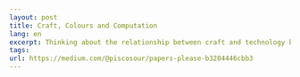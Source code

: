 ```yaml
---
layout: post
title: Craft, Colours and Computation
lang: en
excerpt: Thinking about the relationship between craft and technology by building a code-based loom.
tags: 
url: https://medium.com/@piscosour/papers-please-b3204446cbb3
---
```

